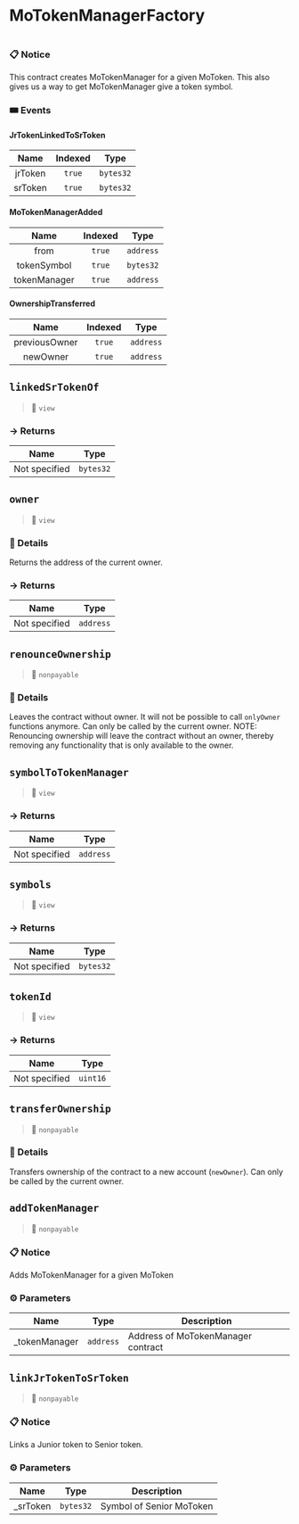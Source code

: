 # MoTokenManagerFactory
> 
```

```


### 📋 Notice

This contract creates MoTokenManager for a given MoToken.  This also gives us a way to get MoTokenManager give a token symbol.




### 🎟 Events


#### JrTokenLinkedToSrToken
| Name | Indexed | Type |
|:-:|:-:|:-:|
| jrToken | `true` | `bytes32` |
| srToken | `true` | `bytes32` |


#### MoTokenManagerAdded
| Name | Indexed | Type |
|:-:|:-:|:-:|
| from | `true` | `address` |
| tokenSymbol | `true` | `bytes32` |
| tokenManager | `true` | `address` |


#### OwnershipTransferred
| Name | Indexed | Type |
|:-:|:-:|:-:|
| previousOwner | `true` | `address` |
| newOwner | `true` | `address` |



## `linkedSrTokenOf`

>👀 `view`




### → Returns



| Name | Type |
|:-:|:-:|
|  Not specified  | `bytes32` |



## `owner`

>👀 `view`



### 🔎 Details

Returns the address of the current owner.

### → Returns



| Name | Type |
|:-:|:-:|
|  Not specified  | `address` |



## `renounceOwnership`

>👀 `nonpayable`



### 🔎 Details

Leaves the contract without owner. It will not be possible to call `onlyOwner` functions anymore. Can only be called by the current owner. NOTE: Renouncing ownership will leave the contract without an owner, thereby removing any functionality that is only available to the owner.



## `symbolToTokenManager`

>👀 `view`




### → Returns



| Name | Type |
|:-:|:-:|
|  Not specified  | `address` |



## `symbols`

>👀 `view`




### → Returns



| Name | Type |
|:-:|:-:|
|  Not specified  | `bytes32` |



## `tokenId`

>👀 `view`




### → Returns



| Name | Type |
|:-:|:-:|
|  Not specified  | `uint16` |



## `transferOwnership`

>👀 `nonpayable`



### 🔎 Details

Transfers ownership of the contract to a new account (`newOwner`). Can only be called by the current owner.



## `addTokenManager`

>👀 `nonpayable`

### 📋 Notice

Adds MoTokenManager for a given MoToken



### ⚙️ Parameters

| Name | Type | Description |
|:-:|:-:| - |
| _tokenManager | `address` | Address of MoTokenManager contract |



## `linkJrTokenToSrToken`

>👀 `nonpayable`

### 📋 Notice

Links a Junior token to Senior token.



### ⚙️ Parameters

| Name | Type | Description |
|:-:|:-:| - |
| _srToken | `bytes32` | Symbol of Senior MoToken |



